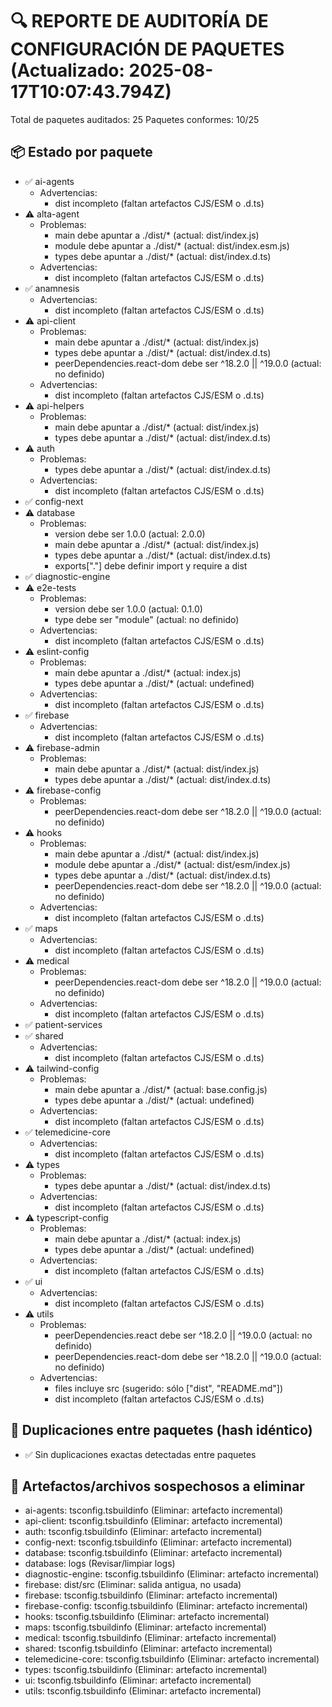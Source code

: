 # 🔍 REPORTE DE AUDITORÍA DE CONFIGURACIÓN DE PAQUETES (Actualizado: 2025-08-17T10:07:43.794Z)

Total de paquetes auditados: 25
Paquetes conformes: 10/25

## 📦 Estado por paquete
- ✅ ai-agents
  - Advertencias:
    - dist incompleto (faltan artefactos CJS/ESM o .d.ts)
- ⚠️ alta-agent
  - Problemas:
    - main debe apuntar a ./dist/* (actual: dist/index.js)
    - module debe apuntar a ./dist/* (actual: dist/index.esm.js)
    - types debe apuntar a ./dist/* (actual: dist/index.d.ts)
  - Advertencias:
    - dist incompleto (faltan artefactos CJS/ESM o .d.ts)
- ✅ anamnesis
  - Advertencias:
    - dist incompleto (faltan artefactos CJS/ESM o .d.ts)
- ⚠️ api-client
  - Problemas:
    - main debe apuntar a ./dist/* (actual: dist/index.js)
    - types debe apuntar a ./dist/* (actual: dist/index.d.ts)
    - peerDependencies.react-dom debe ser ^18.2.0 || ^19.0.0 (actual: no definido)
  - Advertencias:
    - dist incompleto (faltan artefactos CJS/ESM o .d.ts)
- ⚠️ api-helpers
  - Problemas:
    - main debe apuntar a ./dist/* (actual: dist/index.js)
    - types debe apuntar a ./dist/* (actual: dist/index.d.ts)
- ⚠️ auth
  - Problemas:
    - types debe apuntar a ./dist/* (actual: dist/index.d.ts)
  - Advertencias:
    - dist incompleto (faltan artefactos CJS/ESM o .d.ts)
- ✅ config-next
- ⚠️ database
  - Problemas:
    - version debe ser 1.0.0 (actual: 2.0.0)
    - main debe apuntar a ./dist/* (actual: dist/index.js)
    - types debe apuntar a ./dist/* (actual: dist/index.d.ts)
    - exports["."] debe definir import y require a dist
- ✅ diagnostic-engine
- ⚠️ e2e-tests
  - Problemas:
    - version debe ser 1.0.0 (actual: 0.1.0)
    - type debe ser "module" (actual: no definido)
  - Advertencias:
    - dist incompleto (faltan artefactos CJS/ESM o .d.ts)
- ⚠️ eslint-config
  - Problemas:
    - main debe apuntar a ./dist/* (actual: index.js)
    - types debe apuntar a ./dist/* (actual: undefined)
  - Advertencias:
    - dist incompleto (faltan artefactos CJS/ESM o .d.ts)
- ✅ firebase
  - Advertencias:
    - dist incompleto (faltan artefactos CJS/ESM o .d.ts)
- ⚠️ firebase-admin
  - Problemas:
    - main debe apuntar a ./dist/* (actual: dist/index.js)
    - types debe apuntar a ./dist/* (actual: dist/index.d.ts)
- ⚠️ firebase-config
  - Problemas:
    - peerDependencies.react-dom debe ser ^18.2.0 || ^19.0.0 (actual: no definido)
- ⚠️ hooks
  - Problemas:
    - main debe apuntar a ./dist/* (actual: dist/index.js)
    - module debe apuntar a ./dist/* (actual: dist/esm/index.js)
    - types debe apuntar a ./dist/* (actual: dist/index.d.ts)
    - peerDependencies.react-dom debe ser ^18.2.0 || ^19.0.0 (actual: no definido)
  - Advertencias:
    - dist incompleto (faltan artefactos CJS/ESM o .d.ts)
- ✅ maps
  - Advertencias:
    - dist incompleto (faltan artefactos CJS/ESM o .d.ts)
- ⚠️ medical
  - Problemas:
    - peerDependencies.react-dom debe ser ^18.2.0 || ^19.0.0 (actual: no definido)
  - Advertencias:
    - dist incompleto (faltan artefactos CJS/ESM o .d.ts)
- ✅ patient-services
- ✅ shared
  - Advertencias:
    - dist incompleto (faltan artefactos CJS/ESM o .d.ts)
- ⚠️ tailwind-config
  - Problemas:
    - main debe apuntar a ./dist/* (actual: base.config.js)
    - types debe apuntar a ./dist/* (actual: undefined)
  - Advertencias:
    - dist incompleto (faltan artefactos CJS/ESM o .d.ts)
- ✅ telemedicine-core
  - Advertencias:
    - dist incompleto (faltan artefactos CJS/ESM o .d.ts)
- ⚠️ types
  - Problemas:
    - types debe apuntar a ./dist/* (actual: dist/index.d.ts)
  - Advertencias:
    - dist incompleto (faltan artefactos CJS/ESM o .d.ts)
- ⚠️ typescript-config
  - Problemas:
    - main debe apuntar a ./dist/* (actual: index.js)
    - types debe apuntar a ./dist/* (actual: undefined)
  - Advertencias:
    - dist incompleto (faltan artefactos CJS/ESM o .d.ts)
- ✅ ui
  - Advertencias:
    - dist incompleto (faltan artefactos CJS/ESM o .d.ts)
- ⚠️ utils
  - Problemas:
    - peerDependencies.react debe ser ^18.2.0 || ^19.0.0 (actual: no definido)
    - peerDependencies.react-dom debe ser ^18.2.0 || ^19.0.0 (actual: no definido)
  - Advertencias:
    - files incluye src (sugerido: sólo ["dist", "README.md"])
    - dist incompleto (faltan artefactos CJS/ESM o .d.ts)

## 🧬 Duplicaciones entre paquetes (hash idéntico)
- ✅ Sin duplicaciones exactas detectadas entre paquetes

## 🧹 Artefactos/archivos sospechosos a eliminar
- ai-agents: tsconfig.tsbuildinfo (Eliminar: artefacto incremental)
- api-client: tsconfig.tsbuildinfo (Eliminar: artefacto incremental)
- auth: tsconfig.tsbuildinfo (Eliminar: artefacto incremental)
- config-next: tsconfig.tsbuildinfo (Eliminar: artefacto incremental)
- database: tsconfig.tsbuildinfo (Eliminar: artefacto incremental)
- database: logs (Revisar/limpiar logs)
- diagnostic-engine: tsconfig.tsbuildinfo (Eliminar: artefacto incremental)
- firebase: dist/src (Eliminar: salida antigua, no usada)
- firebase: tsconfig.tsbuildinfo (Eliminar: artefacto incremental)
- firebase-config: tsconfig.tsbuildinfo (Eliminar: artefacto incremental)
- hooks: tsconfig.tsbuildinfo (Eliminar: artefacto incremental)
- maps: tsconfig.tsbuildinfo (Eliminar: artefacto incremental)
- medical: tsconfig.tsbuildinfo (Eliminar: artefacto incremental)
- shared: tsconfig.tsbuildinfo (Eliminar: artefacto incremental)
- telemedicine-core: tsconfig.tsbuildinfo (Eliminar: artefacto incremental)
- types: tsconfig.tsbuildinfo (Eliminar: artefacto incremental)
- ui: tsconfig.tsbuildinfo (Eliminar: artefacto incremental)
- utils: tsconfig.tsbuildinfo (Eliminar: artefacto incremental)
